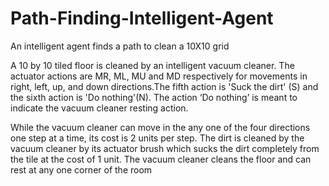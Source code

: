 # Path-Finding-Intelligent-Agent
An intelligent agent finds a path to clean a 10X10 grid

A 10 by 10 tiled floor is cleaned by an intelligent vacuum cleaner.
The actuator actions are MR, ML, MU and MD respectively for movements in right, left, up, and down directions.The fifth action is 'Suck the dirt' (S)
and the sixth action is 'Do nothing'(N). The action ‘Do nothing’ is meant to indicate the vacuum cleaner resting action.

While the vacuum cleaner can move in the any one of the four directions one step at a time, its cost is 2 units per step. The dirt is cleaned by the vacuum cleaner by its actuator brush which sucks the dirt completely from the tile at the cost of 1 unit.
The vacuum cleaner cleans the floor and can rest at any one corner of the room
